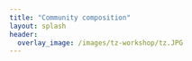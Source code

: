 ```yaml
---
title: "Community composition"
layout: splash
header:
  overlay_image: /images/tz-workshop/tz.JPG
---
```

